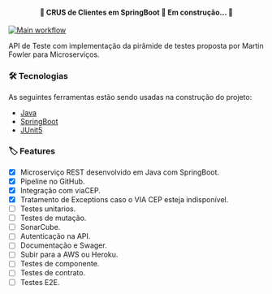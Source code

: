 <h4 align="center"> 🚧  CRUS de Clientes em SpringBoot 🚀 Em construção...  🚧</h4>

[![Main workflow](https://github.com/elizeustachuka/cliente/actions/workflows/cicd-config.yml/badge.svg)](https://github.com/elizeustachuka/cliente/blob/main/.github/workflows/cicd-config.yml)

API de Teste com implementação da pirâmide de testes proposta por Martin Fowler para Microserviços.

### 🛠 Tecnologias
As seguintes ferramentas estão sendo usadas na construção do projeto:

- [Java](https://www.java.com/)
- [SpringBoot](https://spring.io/)
- [JUnit5](https://junit.org/junit5/)

### 🏷️ Features
- [x] Microserviço REST desenvolvido em Java com SpringBoot.
- [x] Pipeline no GitHub.
- [x] Integração com viaCEP.
- [x] Tratamento de Exceptions caso o VIA CEP esteja indisponível.
- [ ] Testes unitarios.
- [ ] Testes de mutação.
- [ ] SonarCube.
- [ ] Autenticação na API.
- [ ] Documentação e Swager.
- [ ] Subir para a AWS ou Heroku.
- [ ] Testes de componente.
- [ ] Testes de contrato.
- [ ] Testes E2E.
